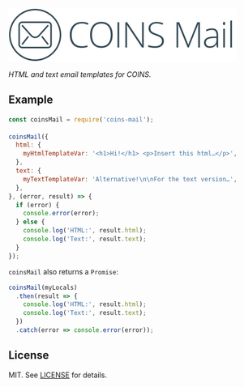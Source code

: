 <img src="https://raw.githubusercontent.com/MRN-Code/coins-mail/master/img/coins-mail@2x.jpg" width="450" height="105" alt="COINS Mail" />

_HTML and text email templates for COINS._

## Example

```js
const coinsMail = require('coins-mail');

coinsMail({
  html: {
    myHtmlTemplateVar: '<h1>Hi!</h1> <p>Insert this html…</p>',
  },
  text: {
    myTextTemplateVar: 'Alternative!\n\nFor the text version…',
  },
}, (error, result) => {
  if (error) {
    console.error(error);
  } else {
    console.log('HTML:', result.html);
    console.log('Text:', result.text);
  }
});
```

`coinsMail` also returns a `Promise`:

```js
coinsMail(myLocals)
  .then(result => {
    console.log('HTML:', result.html);
    console.log('Text:', result.text);
  })
  .catch(error => console.error(error));
```

## License

MIT. See [LICENSE](./LICENSE) for details.
